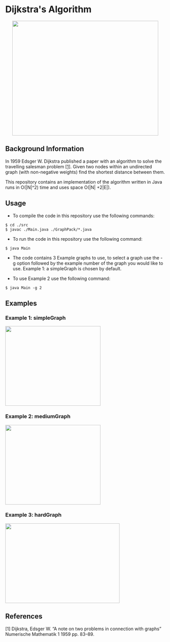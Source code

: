 # Dijkstra's Algorithm

<p align="center">
  <img width="460" height="360" src="./diagrams/AtoI.gif">
</p>


## Background Information

In 1959 Edsger W. Dijkstra published a paper with an algorithm to solve the travelling salesman problem [[1]](#1). Given two nodes within an undirected graph (with non-negative weights) find the shortest distance between them.

This repository contains an implementation of the algorithm written in Java runs in O(|N|^2) time and uses space O(|N| +2|E|).

## Usage

* To compile the code in this repository use the following commands:

```
$ cd ./src
$ javac ./Main.java ./GraphPack/*.java
```

* To run the code in this repository use the following command:

```
$ java Main
```

* The code contains 3 Example graphs to use, to select a graph use the -g option followed by the example number of the graph you would like to use. Example 1: a simpleGraph is chosen by default.

* To use Example 2 use the following command:

```
$ java Main -g 2
```
## Examples

### Example 1: simpleGraph

<p align="left">
  <img width="300" height="250" src="./diagrams/simpleGraph.png">
</p>

### Example 2: mediumGraph 

<p align="left">
  <img width="300" height="250" src="./diagrams/mediumGraph.png">
</p>

### Example 3: hardGraph

<p align="left">
  <img width="360" height="250" src="./diagrams/hardGraph.png">
</p>


## References

<a id="1">[1] Dijkstra, Edsger W. 
“A note on two problems in connection with graphs” 
Numerische Mathematik 1
1959
pp. 83–89.</a> 

